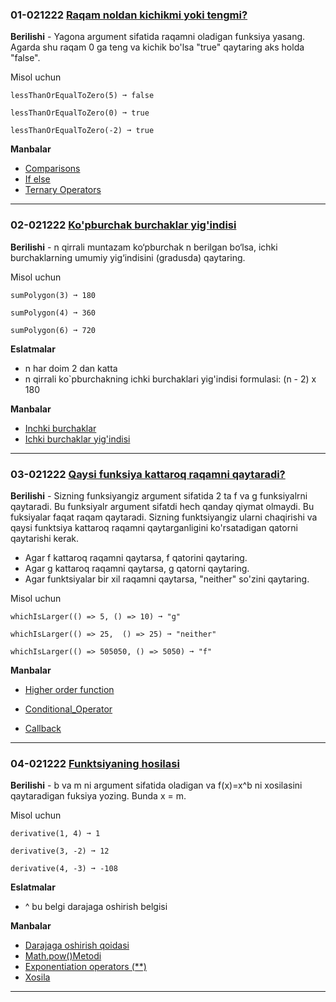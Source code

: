 ### 01-021222 [Raqam noldan kichikmi yoki tengmi?](https://edabit.com/challenge/PTiLYyb4A69KZtBCg)

**Berilishi** - Yagona argument sifatida raqamni oladigan funksiya yasang. Agarda shu raqam 0 ga teng va kichik bo'lsa "true" qaytaring aks holda "false".

Misol uchun

```
lessThanOrEqualToZero(5) ➞ false

lessThanOrEqualToZero(0) ➞ true

lessThanOrEqualToZero(-2) ➞ true
```

**Manbalar**

- [Comparisons](https://www.w3schools.com/js/js_comparisons.asp)
- [If else](https://www.w3schools.com/js/js_if_else.asp)
- [Ternary Operators](https://www.programiz.com/javascript/ternary-operator)

---

### 02-021222 [Ko'pburchak burchaklar yig'indisi](https://edabit.com/challenge/fBJyQSe5Jmbm9hPAG)

**Berilishi** - n qirrali muntazam ko‘pburchak n berilgan bo‘lsa, ichki burchaklarning umumiy yig‘indisini (gradusda) qaytaring.

Misol uchun

```
sumPolygon(3) ➞ 180

sumPolygon(4) ➞ 360

sumPolygon(6) ➞ 720
```

**Eslatmalar**

- n har doim 2 dan katta
- n qirrali ko`pburchakning ichki burchaklari yig'indisi formulasi: (n - 2) x 180

**Manbalar**

- [Inchki burchaklar](https://www.mathsisfun.com/geometry/interior-angles-polygons.html)
- [Ichki burchaklar yig'indisi](<https://www.khanacademy.org/math/geometry-home/geometry-shapes/angles-with-polygons/v/sum-of-interior-angles-of-a-polygon#:~:text=s...%E2%80%9D-,(n%2D2)x%20180%20degrees%20%3A%20The%20formula%20for,of%20sides%20of%20the%20polygon%20.>)

---

### 03-021222 [Qaysi funksiya kattaroq raqamni qaytaradi?](https://edabit.com/challenge/o7TwicAHWuMkjbDqQ)

**Berilishi** - Sizning funksiyangiz argument sifatida 2 ta f va g funksiyalrni qaytaradi. Bu funksiyalr argument sifatdi hech qanday qiymat olmaydi. Bu fuksiyalar faqat raqam qaytaradi. Sizning funktsiyangiz ularni chaqirishi va qaysi funktsiya kattaroq raqamni qaytarganligini ko'rsatadigan qatorni qaytarishi kerak.

- Agar f kattaroq raqamni qaytarsa, f qatorini qaytaring.
- Agar g kattaroq raqamni qaytarsa, g qatorni qaytaring.
- Agar funktsiyalar bir xil raqamni qaytarsa, "neither" so'zini qaytaring.

Misol uchun

```
whichIsLarger(() => 5, () => 10) ➞ "g"

whichIsLarger(() => 25,  () => 25) ➞ "neither"

whichIsLarger(() => 505050, () => 5050) ➞ "f"
```

**Manbalar**

- [Higher order function](https://eloquentjavascript.net/05_higher_order.html)

- [Conditional_Operator](https://developer.mozilla.org/en-US/docs/Web/JavaScript/Reference/Operators/Conditional_Operator)
- [Callback](https://www.javascripttutorial.net/javascript-callback/)

---

### 04-021222 [Funktsiyaning hosilasi](https://edabit.com/challenge/Bxp6uGjgmf8TuG8Fe)

**Berilishi** - b va m ni argument sifatida oladigan va f(x)=x^b ni xosilasini qaytaradigan fuksiya yozing. Bunda x = m.

Misol uchun

```
derivative(1, 4) ➞ 1

derivative(3, -2) ➞ 12

derivative(4, -3) ➞ -108
```

**Eslatmalar**
- ^ bu belgi darajaga oshirish belgisi

**Manbalar**
- [Darajaga oshirish qoidasi](https://www.mathsisfun.com/calculus/power-rule.html)
- [Math.pow()Metodi](https://www.w3schools.com/jsref/jsref_pow.asp)
- [Exponentiation operators (**)](https://2ality.com/2016/02/exponentiation-operator.html)
- [Xosila](https://www.mathsisfun.com/calculus/derivatives-introduction.html)

___

